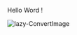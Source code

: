 Hello Word ! 

![lazy-ConvertImage](https://user-images.githubusercontent.com/64088838/127240279-d3462547-2404-4002-bc92-0cdb1d9b123a.png)
